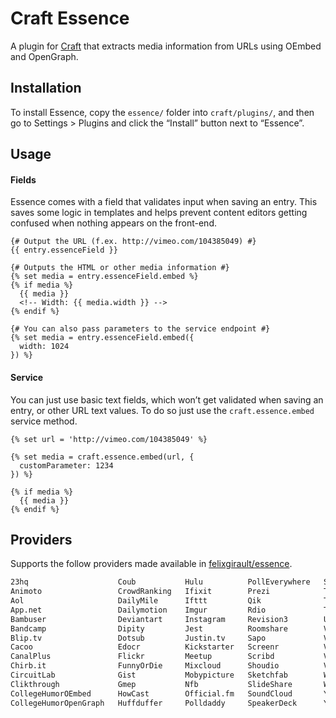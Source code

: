 # Craft Essence

A plugin for [Craft](http://craftcms.com) that extracts media information from URLs using OEmbed and OpenGraph.

## Installation

To install Essence, copy the `essence/` folder into `craft/plugins/`, and then go to Settings > Plugins and click the “Install” button next to “Essence”.

## Usage

#### Fields

Essence comes with a field that validates input when saving an entry. This saves some logic in templates and helps prevent content editors getting confused when nothing appears on the front-end.

```jinja
{# Output the URL (f.ex. http://vimeo.com/104385049) #}
{{ entry.essenceField }}

{# Outputs the HTML or other media information #}
{% set media = entry.essenceField.embed %}
{% if media %}
  {{ media }}
  <!-- Width: {{ media.width }} -->
{% endif %}

{# You can also pass parameters to the service endpoint #}
{% set media = entry.essenceField.embed({
  width: 1024
}) %}
```

#### Service

You can just use basic text fields, which won’t get validated when saving an entry, or other URL text values. To do so just use the `craft.essence.embed` service method.

```jinja
{% set url = 'http://vimeo.com/104385049' %}

{% set media = craft.essence.embed(url, {
  customParameter: 1234
}) %}

{% if media %}
  {{ media }}
{% endif %}
```

## Providers

Supports the follow providers made available in [felixgirault/essence](https://github.com/felixgirault/essence).

```html
23hq                    Coub           Hulu          PollEverywhere   Spotify
Animoto                 CrowdRanking   Ifixit        Prezi            TedOEmbed
Aol                     DailyMile      Ifttt         Qik              TedOpenGraph
App.net                 Dailymotion    Imgur         Rdio             Twitter
Bambuser                Deviantart     Instagram     Revision3        Ustream
Bandcamp                Dipity         Jest          Roomshare        Vhx
Blip.tv                 Dotsub         Justin.tv     Sapo             Viddler
Cacoo                   Edocr          Kickstarter   Screenr          Videojug
CanalPlus               Flickr         Meetup        Scribd           Vimeo
Chirb.it                FunnyOrDie     Mixcloud      Shoudio          Vine
CircuitLab              Gist           Mobypicture   Sketchfab        Wistia
Clikthrough             Gmep           Nfb           SlideShare       WordPress
CollegeHumorOEmbed      HowCast        Official.fm   SoundCloud       Yfrog
CollegeHumorOpenGraph   Huffduffer     Polldaddy     SpeakerDeck      Youtube
```
